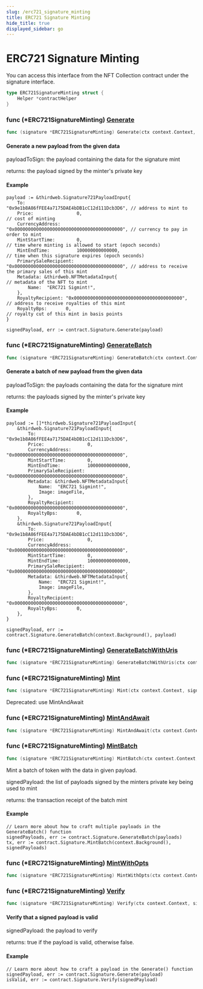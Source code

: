 ```yaml
---
slug: /erc721_signature_minting
title: ERC721 Signature Minting
hide_title: true
displayed_sidebar: go
---
```


# ERC721 Signature Minting

You can access this interface from the NFT Collection contract under the signature interface.

```go
type ERC721SignatureMinting struct {
    Helper *contractHelper
}
```

### func \(\*ERC721SignatureMinting\) [Generate](https://github.com/thirdweb-dev/go-sdk/blob/main/thirdweb/erc721_signature_minting.go#L314)

```go
func (signature *ERC721SignatureMinting) Generate(ctx context.Context, payloadToSign *Signature721PayloadInput) (*SignedPayload721, error)
```

#### Generate a new payload from the given data

payloadToSign: the payload containing the data for the signature mint

returns: the payload signed by the minter's private key

#### Example

```
payload := &thirdweb.Signature721PayloadInput{
	To:                   "0x9e1b8A86fFEE4a7175DAE4bDB1cC12d111Dcb3D6", // address to mint to
	Price:                0,                                            // cost of minting
	CurrencyAddress:      "0x0000000000000000000000000000000000000000", // currency to pay in order to mint
	MintStartTime:        0,                                            // time where minting is allowed to start (epoch seconds)
	MintEndTime:          100000000000000,                              // time when this signature expires (epoch seconds)
	PrimarySaleRecipient: "0x0000000000000000000000000000000000000000", // address to receive the primary sales of this mint
	Metadata: &thirdweb.NFTMetadataInput{																// metadata of the NFT to mint
 		Name:  "ERC721 Sigmint!",
	},
	RoyaltyRecipient: "0x0000000000000000000000000000000000000000",     // address to receive royalties of this mint
	RoyaltyBps:       0,                                                // royalty cut of this mint in basis points
}

signedPayload, err := contract.Signature.Generate(payload)
```

### func \(\*ERC721SignatureMinting\) [GenerateBatch](https://github.com/thirdweb-dev/go-sdk/blob/main/thirdweb/erc721_signature_minting.go#L363)

```go
func (signature *ERC721SignatureMinting) GenerateBatch(ctx context.Context, payloadsToSign []*Signature721PayloadInput) ([]*SignedPayload721, error)
```

#### Generate a batch of new payload from the given data

payloadToSign: the payloads containing the data for the signature mint

returns: the payloads signed by the minter's private key

#### Example

```
payload := []*thirdweb.Signature721PayloadInput{
	&thirdweb.Signature721PayloadInput{
		To:                   "0x9e1b8A86fFEE4a7175DAE4bDB1cC12d111Dcb3D6",
		Price:                0,
		CurrencyAddress:      "0x0000000000000000000000000000000000000000",
		MintStartTime:        0,
		MintEndTime:          100000000000000,
		PrimarySaleRecipient: "0x0000000000000000000000000000000000000000",
		Metadata: &thirdweb.NFTMetadataInput{
 			Name:  "ERC721 Sigmint!",
 			Image: imageFile,
		},
		RoyaltyRecipient: "0x0000000000000000000000000000000000000000",
		RoyaltyBps:       0,
	},
	&thirdweb.Signature721PayloadInput{
		To:                   "0x9e1b8A86fFEE4a7175DAE4bDB1cC12d111Dcb3D6",
		Price:                0,
		CurrencyAddress:      "0x0000000000000000000000000000000000000000",
		MintStartTime:        0,
		MintEndTime:          100000000000000,
		PrimarySaleRecipient: "0x0000000000000000000000000000000000000000",
		Metadata: &thirdweb.NFTMetadataInput{
 			Name:  "ERC721 Sigmint!",
 			Image: imageFile,
		},
		RoyaltyRecipient: "0x0000000000000000000000000000000000000000",
		RoyaltyBps:       0,
	},
}

signedPayload, err := contract.Signature.GenerateBatch(context.Background(), payload)
```

### func \(\*ERC721SignatureMinting\) [GenerateBatchWithUris](https://github.com/thirdweb-dev/go-sdk/blob/main/thirdweb/erc721_signature_minting.go#L444)

```go
func (signature *ERC721SignatureMinting) GenerateBatchWithUris(ctx context.Context, payloadsToSign []*Signature721PayloadInputWithUri) ([]*SignedPayload721, error)
```

### func \(\*ERC721SignatureMinting\) [Mint](https://github.com/thirdweb-dev/go-sdk/blob/main/thirdweb/erc721_signature_minting.go#L68)

```go
func (signature *ERC721SignatureMinting) Mint(ctx context.Context, signedPayload *SignedPayload721) (*types.Transaction, error)
```

Deprecated: use MintAndAwait

### func \(\*ERC721SignatureMinting\) [MintAndAwait](https://github.com/thirdweb-dev/go-sdk/blob/main/thirdweb/erc721_signature_minting.go#L72)

```go
func (signature *ERC721SignatureMinting) MintAndAwait(ctx context.Context, signedPayload *SignedPayload721) (*types.Transaction, error)
```

### func \(\*ERC721SignatureMinting\) [MintBatch](https://github.com/thirdweb-dev/go-sdk/blob/main/thirdweb/erc721_signature_minting.go#L146)

```go
func (signature *ERC721SignatureMinting) MintBatch(ctx context.Context, signedPayloads []*SignedPayload721) (*types.Transaction, error)
```

Mint a batch of token with the data in given payload.

signedPayload: the list of payloads signed by the minters private key being used to mint

returns: the transaction receipt of the batch mint

#### Example

```
// Learn more about how to craft multiple payloads in the GenerateBatch() function
signedPayloads, err := contract.Signature.GenerateBatch(payloads)
tx, err := contract.Signature.MintBatch(context.Background(), signedPayloads)
```

### func \(\*ERC721SignatureMinting\) [MintWithOpts](https://github.com/thirdweb-dev/go-sdk/blob/main/thirdweb/erc721_signature_minting.go#L87)

```go
func (signature *ERC721SignatureMinting) MintWithOpts(ctx context.Context, signedPayload *SignedPayload721, txOpts *bind.TransactOpts) (*types.Transaction, error)
```

### func \(\*ERC721SignatureMinting\) [Verify](https://github.com/thirdweb-dev/go-sdk/blob/main/thirdweb/erc721_signature_minting.go#L263)

```go
func (signature *ERC721SignatureMinting) Verify(ctx context.Context, signedPayload *SignedPayload721) (bool, error)
```

#### Verify that a signed payload is valid

signedPayload: the payload to verify

returns: true if the payload is valid, otherwise false.

#### Example

```
// Learn more about how to craft a payload in the Generate() function
signedPayload, err := contract.Signature.Generate(payload)
isValid, err := contract.Signature.Verify(signedPayload)
```
